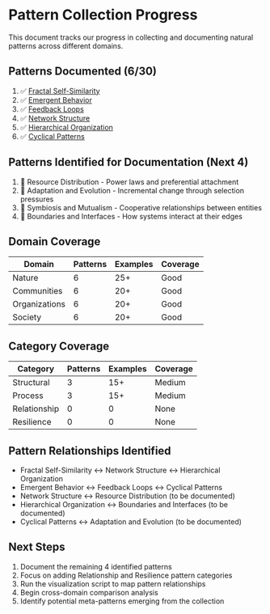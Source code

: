 # Pattern Collection Progress

This document tracks our progress in collecting and documenting natural patterns across different domains.

## Patterns Documented (6/30)

1. ✅ [Fractal Self-Similarity](../data/patterns/fractal-self-similarity.md)
2. ✅ [Emergent Behavior](../data/patterns/emergent-behavior.md)
3. ✅ [Feedback Loops](../data/patterns/feedback-loops.md)
4. ✅ [Network Structure](../data/patterns/network-structure.md)
5. ✅ [Hierarchical Organization](../data/patterns/hierarchical-organization.md)
6. ✅ [Cyclical Patterns](../data/patterns/cyclical-patterns.md)

## Patterns Identified for Documentation (Next 4)

1. 📝 Resource Distribution - Power laws and preferential attachment
2. 📝 Adaptation and Evolution - Incremental change through selection pressures
3. 📝 Symbiosis and Mutualism - Cooperative relationships between entities
4. 📝 Boundaries and Interfaces - How systems interact at their edges

## Domain Coverage

| Domain        | Patterns | Examples | Coverage |
|---------------|----------|----------|----------|
| Nature        | 6        | 25+      | Good     |
| Communities   | 6        | 20+      | Good     |
| Organizations | 6        | 20+      | Good     |
| Society       | 6        | 20+      | Good     |

## Category Coverage

| Category     | Patterns | Examples | Coverage |
|--------------|----------|----------|----------|
| Structural   | 3        | 15+      | Medium   |
| Process      | 3        | 15+      | Medium   |
| Relationship | 0        | 0        | None     |
| Resilience   | 0        | 0        | None     |

## Pattern Relationships Identified

- Fractal Self-Similarity ↔ Network Structure ↔ Hierarchical Organization
- Emergent Behavior ↔ Feedback Loops ↔ Cyclical Patterns
- Network Structure ↔ Resource Distribution (to be documented)
- Hierarchical Organization ↔ Boundaries and Interfaces (to be documented)
- Cyclical Patterns ↔ Adaptation and Evolution (to be documented)

## Next Steps

1. Document the remaining 4 identified patterns
2. Focus on adding Relationship and Resilience pattern categories
3. Run the visualization script to map pattern relationships
4. Begin cross-domain comparison analysis
5. Identify potential meta-patterns emerging from the collection 